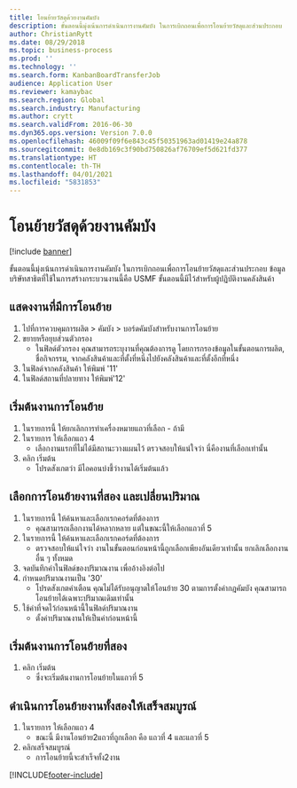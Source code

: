 ```yaml
---
title: โอนย้ายวัสดุด้วยงานคัมบัง
description: ขั้นตอนนี้มุ่งเน้นการดำเนินการงานคัมบัง ในการเบิกถอนเพื่อการโอนย้ายวัสดุและส่วนประกอบ
author: ChristianRytt
ms.date: 08/29/2018
ms.topic: business-process
ms.prod: ''
ms.technology: ''
ms.search.form: KanbanBoardTransferJob
audience: Application User
ms.reviewer: kamaybac
ms.search.region: Global
ms.search.industry: Manufacturing
ms.author: crytt
ms.search.validFrom: 2016-06-30
ms.dyn365.ops.version: Version 7.0.0
ms.openlocfilehash: 46009f09f6e843c45f50351963ad01419e24a878
ms.sourcegitcommit: 0e8db169c3f90bd750826af76709ef5d621fd377
ms.translationtype: HT
ms.contentlocale: th-TH
ms.lasthandoff: 04/01/2021
ms.locfileid: "5831853"
---
```

# <a name="transfer-materials-with-kanban-jobs"></a>โอนย้ายวัสดุด้วยงานคัมบัง

[!include [banner](../../includes/banner.md)]

ขั้นตอนนี้มุ่งเน้นการดำเนินการงานคัมบัง ในการเบิกถอนเพื่อการโอนย้ายวัสดุและส่วนประกอบ ข้อมูลบริษัทสาธิตที่ใช้ในการสร้างกระบวนงานนี้คือ USMF ขั้นตอนนี้มีไว้สำหรับผู้ปฏิบัติงานคลังสินค้า


## <a name="display-transfer-jobs"></a>แสดงงานที่มีการโอนย้าย
1. ไปที่การควบคุมการผลิต > คัมบัง > บอร์ดคัมบังสำหรับงานการโอนย้าย
2. ขยายหรือยุบส่วนตัวกรอง
    * ในฟิลด์ตัวกรอง คุณสามารถระบุงานที่คุณต้องการดู โดยการกรองข้อมูลในขั้นตอนการผลิต, ชื่อกิจกรรม, จากคลังสินค้าและที่ตั้งที่หนึ่งไปยังคลังสินค้าและที่ตั้งอีกที่หนึ่ง  
3. ในฟิลด์จากคลังสินค้า ให้พิมพ์ '11'
4. ในฟิลด์สถานที่ปลายทาง ให้พิมพ์'12'

## <a name="start-a-transfer-job"></a>เริ่มต้นงานการโอนย้าย
1. ในรายการนี้ ให้ยกเลิกการทำเครื่องหมายแถวที่เลือก - ถ้ามี
2. ในรายการ ให้เลือกแถว 4
    * เลือกงานแรกที่ไม่ได้มีสถานะวางแผนไว้ ตรวจสอบให้แน่ใจว่า นี่คืองานที่เลือกเท่านั้น  
3. คลิก เริ่มต้น
    * โปรดสังเกตว่า มีไอคอนบ่งชี้ว่างานได้เริ่มต้นแล้ว  

## <a name="select-a-second-transfer-job-and-change-quantity"></a>เลือกการโอนย้ายงานที่สอง และเปลี่ยนปริมาณ
1. ในรายการนี้ ให้ค้นหาและเลือกเรกคอร์ดที่ต้องการ
    * คุณสามารถเลือกงานได้หลากหลาย แต่ในขณะนี้ให้เลือกแถวที่ 5  
2. ในรายการนี้ ให้ค้นหาและเลือกเรกคอร์ดที่ต้องการ
    * ตรวจสอบให้แน่ใจว่า งานในขั้นตอนก่อนหน้านี้ถูกเลือกเพียงอันเดียวเท่านั้น ยกเลิกเลือกงานอื่น ๆ ทั้งหมด  
3. จดบันทึกค่าในฟิลด์ของปริมาณงาน เพื่ออ้างอิงต่อไป
4. กำหนดปริมาณงานเป็น '30'
    * โปรดสังเกตคำเตือน  คุณไม่ได้รับอนุญาตให้โอนย้าย 30 ตามการตั้งค่ากฎคัมบัง คุณสามารถโอนย้ายได้เฉพาะปริมาณเดิมเท่านั้น  
5. ใช้ค่าที่จดไว้ก่อนหน้านี้ในฟิลด์ปริมาณงาน 
    * ตั้งค่าปริมาณงานให้เป็นค่าก่อนหน้านี้  

## <a name="start-the-second-transfer-job"></a>เริ่มต้นงานการโอนย้ายที่สอง
1. คลิก เริ่มต้น
    * ซึ่งจะเริ่มต้นงานการโอนย้ายในแถวที่ 5  

## <a name="complete-both-transfer-jobs"></a>ดำเนินการโอนย้ายงานทั้งสองให้เสร็จสมบูรณ์
1. ในรายการ ให้เลือกแถว 4
    * ขณะนี้ มีงานโอนย้าย2แถวที่ถูกเลือก คือ แถวที่ 4 และแถวที่ 5  
2. คลิกเสร็จสมบูรณ์
    * การโอนย้ายนี้จะสำเร็จทั้ง2งาน  



[!INCLUDE[footer-include](../../../includes/footer-banner.md)]
